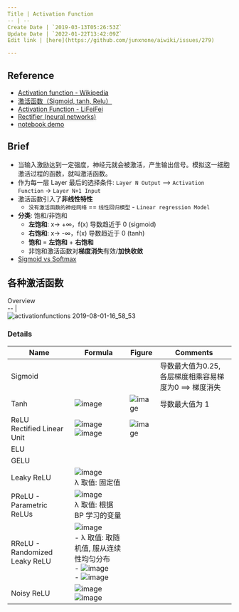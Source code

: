 ```yaml
---
Title | Activation Function
-- | --
Create Date | `2019-03-13T05:26:53Z`
Update Date | `2022-01-22T13:42:09Z`
Edit link | [here](https://github.com/junxnone/aiwiki/issues/279)

---
```

## Reference
- [Activation function - Wikipedia](https://en.wikipedia.org/wiki/Activation_function)
- [激活函数（Sigmoid, tanh, Relu）](https://blog.csdn.net/weixin_41417982/article/details/81437088)
- [Activation Function - LiFeiFei](https://study.163.com/course/courseLearn.htm?courseId=1004697005#/learn/video?lessonId=1050369427&courseId=1004697005)
- [Rectifier (neural networks)](https://en.wikipedia.org/wiki/Rectifier_(neural_networks))
- [notebook demo](https://github.com/junxnone/examples/blob/master/nn/Activation_Function.ipynb)

## Brief
- 当输入激励达到一定强度，神经元就会被激活，产生输出信号。模拟这一细胞激活过程的函数，就叫激活函数。
- 作为每一层 Layer 最后的选择条件: `Layer N Output` --> `Activation Function` -> `Layer N+1 Input`
- 激活函数引入了**非线性特性**
  - `没有激活函数的神经网络` == `线性回归模型` - `Linear regression Model`
- **分类**: 饱和/非饱和
  - **左饱和**: x-> +∞，f(x) 导数趋近于 0 (sigmoid)
  - **右饱和**: x-> -∞，f(x) 导数趋近于 0 (tanh)
  - **饱和** = **左饱和** + **右饱和**
  - 非饱和激活函数对**梯度消失**有效/**加快收敛**
- [Sigmoid vs Softmax](/Sigmoid_vs_Softmax)



## 各种激活函数

Overview  
-- |  
![activationfunctions 2019-08-01-16_58_53](https://user-images.githubusercontent.com/2216970/108931660-f305c600-7682-11eb-980a-b239c9fcddad.gif)

### Details

Name | Formula | Figure | Comments
-- | -- | -- | --
Sigmoid | | | 导数最大值为0.25, 各层梯度相乘容易梯度为0 ==> 梯度消失
Tanh |  ![image](https://user-images.githubusercontent.com/2216970/106373618-62570580-63b6-11eb-9f07-f31886ea6004.png)| ![image](https://user-images.githubusercontent.com/2216970/106373622-6aaf4080-63b6-11eb-9235-17c320e785df.png) | 导数最大值为 1 
ReLU<br>Rectified Linear Unit | ![image](https://user-images.githubusercontent.com/2216970/106373634-89153c00-63b6-11eb-8268-f33bad22f76d.png) ![image](https://user-images.githubusercontent.com/2216970/113401331-ca859000-93d5-11eb-86dd-fc9b60ffe3a9.png) | ![image](https://user-images.githubusercontent.com/2216970/106373636-8c102c80-63b6-11eb-84b9-817057c21ddd.png)
ELU | 
GELU | 
Leaky ReLU | ![image](https://user-images.githubusercontent.com/2216970/72238418-9d09c680-3618-11ea-9f66-6aaa0f799628.png)<br>λ 取值:  固定值| | 
PReLU - Parametric ReLUs | ![image](https://user-images.githubusercontent.com/2216970/72238418-9d09c680-3618-11ea-9f66-6aaa0f799628.png) <br>λ 取值:  根据 BP 学习的变量| | 
RReLU - Randomized Leaky ReLU | ![image](https://user-images.githubusercontent.com/2216970/72238418-9d09c680-3618-11ea-9f66-6aaa0f799628.png) <br>- λ 取值: 取随机值, 服从连续性均匀分布<br>  - ![image](https://user-images.githubusercontent.com/2216970/72239086-c6c3ed00-361a-11ea-9927-e1a827df7cad.png)<br>  - ![image](https://user-images.githubusercontent.com/2216970/72239101-d3484580-361a-11ea-9faa-db854ffb3b4e.png)| | 
Noisy ReLU | ![image](https://user-images.githubusercontent.com/2216970/72239128-ec50f680-361a-11ea-81d0-4ca8a7243df5.png) ![image](https://user-images.githubusercontent.com/2216970/72239134-f07d1400-361a-11ea-9da3-b69d0f017b37.png) |


